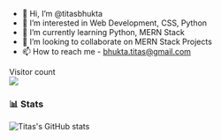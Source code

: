 - 👋 Hi, I’m @titasbhukta
- 👀 I’m interested in Web Development, CSS, Python
- 🌱 I’m currently learning Python, MERN Stack
- 💞️ I’m looking to collaborate on MERN Stack Projects
- 📫 How to reach me - bhukta.titas@gmail.com

<p align="left"> 
  Visitor count<br>
  <img src="https://profile-counter.glitch.me/titasbhukta/count.svg" />
</p>

### 📊 Stats

![Titas's GitHub stats](https://github-readme-stats.vercel.app/api?username=titasbhukta&show_icons=true&theme=gruvbox)

<!-- ![GitHub Streak](https://streak-stats.demolab.com?user=titasbhukta&theme=gruvbox&border_radius=4.5) -->


<!---
titasbhukta/titasbhukta is a ✨ special ✨ repository because its `README.md` (this file) appears on your GitHub profile.
You can click the Preview link to take a look at your changes.
--->
